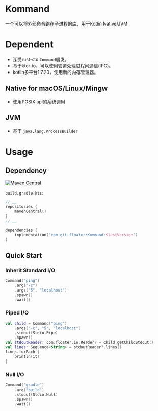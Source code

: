 # Kommand
一个可以将外部命令跑在子进程的库，用于Kotlin Native/JVM

# Dependent
- 深受rust-std `Command`启发。
- 基于ktor-io，可以使用管道处理进程间通信(IPC)。
- kotlin多平台1.7.20，使用新的内存管理器。

## Native for macOS/Linux/Mingw
- 使用POSIX api的系统调用

## JVM
- 基于 `java.lang.ProcessBuilder`

# Usage

## Dependency

[![Maven Central](https://maven-badges.herokuapp.com/maven-central/com.git-floater/Kommand/badge.svg)](https://maven-badges.herokuapp.com/maven-central/com.git-floater/Kommand)

`build.gradle.kts`:

```kotlin
// ……
repositories {
    mavenCentral()
}
// ……

dependencies {
    implementation("com.git-floater:Kommand:$lastVersion")
}

```

## Quick Start

### Inherit Standard I/O

```kotlin
Command("ping")
    .arg("-c")
    .args("5", "localhost")
    .spawn()
    .wait()
```

### Piped I/O

```kotlin
val child = Command("ping")
    .args("-c", "5", "localhost")
    .stdout(Stdio.Pipe)
    .spawn()
val stdoutReader: com.floater.io.Reader? = child.getChildStdout()
val lines: Sequence<String> = stdoutReader?.lines()
lines.forEach { 
    println(it)
}
```

### Null I/O

```kotlin
Command("gradle")
    .arg("build")
    .stdout(Stdio.Null)
    .spawn()
    .wait()
```
